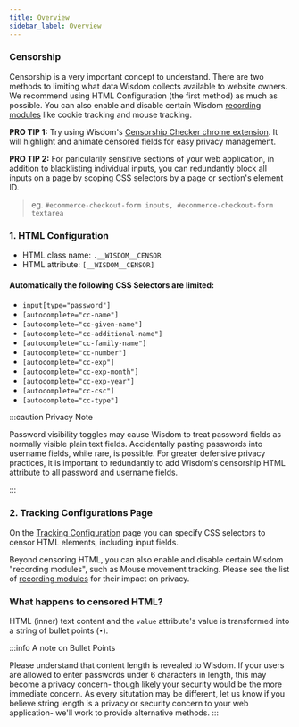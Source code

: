 ```yaml
---
title: Overview
sidebar_label: Overview
---
```


### Censorship

Censorship is a very important concept to understand. There are two methods to limiting what data Wisdom collects available to website owners. We recommend using HTML Configuration (the first method) as much as possible. You can also enable and disable certain Wisdom [recording modules](recording-modules) like cookie tracking and mouse tracking.

<div class='spacer32'></div>

**PRO TIP 1:** Try using Wisdom's [Censorship Checker chrome extension](https://chrome.google.com/webstore/detail/censorship-checker/dfncpeomafiinkokccpdfhcfbdngphoc). It will highlight and animate censored fields for easy privacy management.


**PRO TIP 2:** For paricularily sensitive sections of your web application, in addition to blacklisting individual inputs, you can redundantly block all inputs on a page by scoping CSS selectors by a page or section's element ID.
> eg. `#ecommerce-checkout-form inputs, #ecommerce-checkout-form textarea`


<div class='spacer64'></div>


### 1. HTML Configuration

+ HTML class name: `.__WISDOM__CENSOR`
+ HTML attribute: `[__WISDOM__CENSOR]`


#### Automatically the following CSS Selectors are limited:

+ `input[type="password"]`
+ `[autocomplete="cc-name"]`
+ `[autocomplete="cc-given-name"]`
+ `[autocomplete="cc-additional-name"]`
+ `[autocomplete="cc-family-name"]`
+ `[autocomplete="cc-number"]`
+ `[autocomplete="cc-exp"]`
+ `[autocomplete="cc-exp-month"]`
+ `[autocomplete="cc-exp-year"]`
+ `[autocomplete="cc-csc"]`
+ `[autocomplete="cc-type"]`


<div class='spacer32'></div>

:::caution Privacy Note

Password visibility toggles may cause Wisdom to treat password fields as normally visible plain text fields. Accidentally pasting passwords into username fields, while rare, is possible. For greater defensive privacy practices, it is important to redundantly to add Wisdom's censorship HTML attribute to all password and username fields.

:::

<div class='spacer32'></div>

### 2. Tracking Configurations Page
On the [Tracking Configuration](https://app.getwisdom.io/org/~/tracking) page you can specify CSS selectors to censor HTML elements, including input fields.

Beyond censoring HTML, you can also enable and disable certain Wisdom "recording modules", such as Mouse movement tracking. Please see the list of [recording modules](recording-modules) for their impact on privacy.



### What happens to censored HTML?

HTML (inner) text content and the `value` attribute's value is transformed into a string of bullet points (`•`).



<div class='spacer64'></div>

:::info A note on Bullet Points

Please understand that content length is revealed to Wisdom. If your users are allowed to enter passwords under 6 characters in length, this may become a privacy concern- though likely your security would be the more immediate concern. As every situtation may be different, let us know if you believe string length is a privacy or security concern to your web application- we'll work to provide alternative methods.
:::